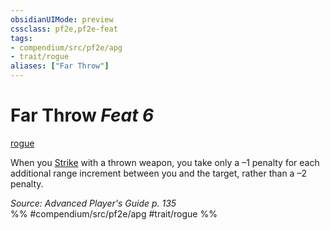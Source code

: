 ```yaml
---
obsidianUIMode: preview
cssclass: pf2e,pf2e-feat
tags:
- compendium/src/pf2e/apg
- trait/rogue
aliases: ["Far Throw"]
---
```

# Far Throw  *Feat 6*  
[rogue](../../rules/traits/rogue.md)  


When you [Strike](../../rules/actions/strike.md) with a thrown weapon, you take only a –1 penalty for each additional range increment between you and the target, rather than a –2 penalty.

*Source: Advanced Player's Guide p. 135*  
%% #compendium/src/pf2e/apg #trait/rogue %%